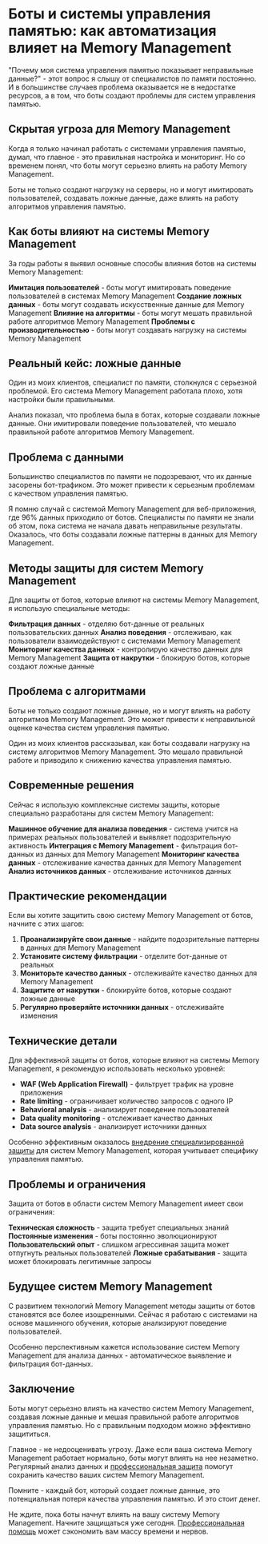 # Боты и системы управления памятью: как автоматизация влияет на Memory Management

"Почему моя система управления памятью показывает неправильные данные?" - этот вопрос я слышу от специалистов по памяти постоянно. И в большинстве случаев проблема оказывается не в недостатке ресурсов, а в том, что боты создают проблемы для систем управления памятью.

## Скрытая угроза для Memory Management

Когда я только начинал работать с системами управления памятью, думал, что главное - это правильная настройка и мониторинг. Но со временем понял, что боты могут серьезно влиять на работу Memory Management.

Боты не только создают нагрузку на серверы, но и могут имитировать пользователей, создавать ложные данные, даже влиять на работу алгоритмов управления памятью.

## Как боты влияют на системы Memory Management

За годы работы я выявил основные способы влияния ботов на системы Memory Management:

**Имитация пользователей** - боты могут имитировать поведение пользователей в системах Memory Management
**Создание ложных данных** - боты могут создавать искусственные данные для Memory Management
**Влияние на алгоритмы** - боты могут мешать правильной работе алгоритмов Memory Management
**Проблемы с производительностью** - боты могут создавать нагрузку на системы Memory Management

## Реальный кейс: ложные данные

Один из моих клиентов, специалист по памяти, столкнулся с серьезной проблемой. Его система Memory Management работала плохо, хотя настройки были правильными.

Анализ показал, что проблема была в ботах, которые создавали ложные данные. Они имитировали поведение пользователей, что мешало правильной работе алгоритмов Memory Management.

## Проблема с данными

Большинство специалистов по памяти не подозревают, что их данные засорены бот-трафиком. Это может привести к серьезным проблемам с качеством управления памятью.

Я помню случай с системой Memory Management для веб-приложения, где 96% данных приходило от ботов. Специалисты по памяти не знали об этом, пока система не начала давать неправильные результаты. Оказалось, что боты создавали ложные паттерны в данных для Memory Management.

## Методы защиты для систем Memory Management

Для защиты от ботов, которые влияют на системы Memory Management, я использую специальные методы:

**Фильтрация данных** - отделяю бот-данные от реальных пользовательских данных
**Анализ поведения** - отслеживаю, как пользователи взаимодействуют с системами Memory Management
**Мониторинг качества данных** - контролирую качество данных для Memory Management
**Защита от накрутки** - блокирую ботов, которые создают ложные данные

## Проблема с алгоритмами

Боты не только создают ложные данные, но и могут влиять на работу алгоритмов Memory Management. Это может привести к неправильной оценке качества систем управления памятью.

Один из моих клиентов рассказывал, как боты создавали нагрузку на систему алгоритмов Memory Management. Это мешало правильной работе и приводило к снижению качества управления памятью.

## Современные решения

Сейчас я использую комплексные системы защиты, которые специально разработаны для систем Memory Management:

**Машинное обучение для анализа поведения** - система учится на примерах реальных пользователей и выявляет подозрительную активность
**Интеграция с Memory Management** - фильтрация бот-данных из данных для Memory Management
**Мониторинг качества данных** - отслеживание качества данных для Memory Management
**Анализ источников данных** - отслеживание источников данных

## Практические рекомендации

Если вы хотите защитить свою систему Memory Management от ботов, начните с этих шагов:

1. **Проанализируйте свои данные** - найдите подозрительные паттерны в данных для Memory Management
2. **Установите систему фильтрации** - отделите бот-данные от реальных
3. **Мониторьте качество данных** - отслеживайте качество данных для Memory Management
4. **Защитите от накрутки** - блокируйте ботов, которые создают ложные данные
5. **Регулярно проверяйте источники данных** - отслеживайте изменения

## Технические детали

Для эффективной защиты от ботов, которые влияют на системы Memory Management, я рекомендую использовать несколько уровней:

- **WAF (Web Application Firewall)** - фильтрует трафик на уровне приложения
- **Rate limiting** - ограничивает количество запросов с одного IP
- **Behavioral analysis** - анализирует поведение пользователей
- **Data quality monitoring** - отслеживает качество данных
- **Data source analysis** - анализирует источники данных

Особенно эффективным оказалось [внедрение специализированной защиты](https://progaem.com/ustanovka-antibота-usluga-po-zashhite-ot-botов-vashih-sajtов-na-различных-cms-системах.html) для систем Memory Management, которая учитывает специфику управления памятью.

## Проблемы и ограничения

Защита от ботов в области систем Memory Management имеет свои ограничения:

**Техническая сложность** - защита требует специальных знаний
**Постоянные изменения** - боты постоянно эволюционируют
**Пользовательский опыт** - слишком агрессивная защита может отпугнуть реальных пользователей
**Ложные срабатывания** - защита может блокировать легитимные запросы

## Будущее систем Memory Management

С развитием технологий Memory Management методы защиты от ботов становятся все более изощренными. Сейчас я работаю с системами на основе машинного обучения, которые анализируют поведение пользователей.

Особенно перспективным кажется использование систем Memory Management для анализа данных - автоматическое выявление и фильтрация бот-данных.

## Заключение

Боты могут серьезно влиять на качество систем Memory Management, создавая ложные данные и мешая правильной работе алгоритмов управления памятью. Но с правильным подходом можно эффективно защититься.

Главное - не недооценивать угрозу. Даже если ваша система Memory Management работает нормально, боты могут влиять на нее незаметно. Регулярный анализ данных и [профессиональная защита](https://progaem.com/ustanovka-antibота-usluga-po-zashhite-ot-botов-vashih-sajtов-na-различных-cms-системах.html) помогут сохранить качество ваших систем Memory Management.

Помните - каждый бот, который создает ложные данные, это потенциальная потеря качества управления памятью. И это стоит денег.

Не ждите, пока боты начнут влиять на вашу систему Memory Management. Начните защищаться уже сегодня. [Профессиональная помощь](https://progaem.com/ustanovka-antibота-usluga-po-zashhite-ot-botов-vashih-sajtов-na-различных-cms-системах.html) может сэкономить вам массу времени и нервов.
